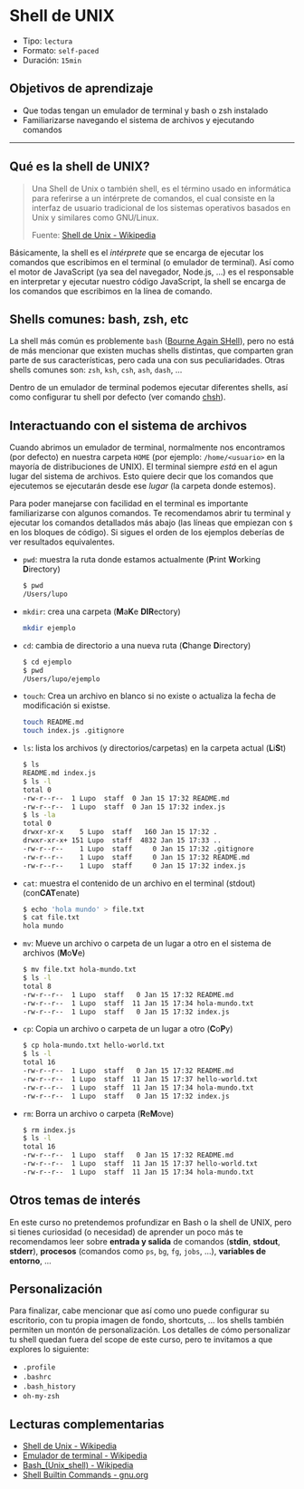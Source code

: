 # Shell de UNIX

* Tipo: `lectura`
* Formato: `self-paced`
* Duración: `15min`

## Objetivos de aprendizaje

* Que todas tengan un emulador de terminal y bash o zsh instalado
* Familiarizarse navegando el sistema de archivos y ejecutando comandos

***

## Qué es la shell de UNIX?

> Una Shell de Unix o también shell, es el término usado en informática para
> referirse a un intérprete de comandos, el cual consiste en la interfaz de
> usuario tradicional de los sistemas operativos basados en Unix y similares
> como GNU/Linux.
>
> Fuente: [Shell de Unix - Wikipedia](https://es.wikipedia.org/wiki/Shell_de_Unix)

Básicamente, la shell es el _intérprete_ que se encarga de ejecutar los comandos
que escribimos en el terminal (o emulador de terminal). Así como el motor de
JavaScript (ya sea del navegador, Node.js, ...) es el responsable en interpretar
y ejecutar nuestro código JavaScript, la shell se encarga de los comandos que
escribimos en la línea de comando.

## Shells comunes: bash, zsh, etc

La shell más común es problemente `bash` ([Bourne Again SHell](https://es.wikipedia.org/wiki/Bash)),
pero no está de más mencionar que existen muchas shells distintas, que comparten
gran parte de sus características, pero cada una con sus peculiaridades. Otras
shells comunes son: `zsh`, `ksh`, `csh`, `ash`, `dash`, ...

Dentro de un emulador de terminal podemos ejecutar diferentes shells, así como
configurar tu shell por defecto (ver comando [chsh](https://en.wikipedia.org/wiki/Chsh)).

## Interactuando con el sistema de archivos

Cuando abrimos un emulador de terminal, normalmente nos encontramos (por
defecto) en nuestra carpeta `HOME` (por ejemplo: `/home/<usuario>` en la mayoría
de distribuciones de UNIX). El terminal siempre _está_ en el agun lugar del
sistema de archivos. Esto quiere decir que los comandos que ejecutemos se
ejecutarán desde ese _lugar_ (la carpeta donde estemos).

Para poder manejarse con facilidad en el terminal es importante familiarizarse
con algunos comandos. Te recomendamos abrir tu terminal y ejecutar los comandos
detallados más abajo (las líneas que empiezan con `$` en los bloques de código).
Si sigues el orden de los ejemplos deberías de ver resultados equivalentes.

* `pwd`: muestra la ruta donde estamos actualmente (**P**rint **W**orking
  **D**irectory)
  ```sh
  $ pwd
  /Users/lupo
  ```
* `mkdir`: crea una carpeta (**M**a**K**e **DIR**ectory)
  ```sh
  mkdir ejemplo
  ```
* `cd`: cambia de directorio a una nueva ruta (**C**hange **D**irectory)
  ```sh
  $ cd ejemplo
  $ pwd
  /Users/lupo/ejemplo
  ```
* `touch`: Crea un archivo en blanco si no existe o actualiza la fecha de
  modificación si existse.
  ```sh
  touch README.md
  touch index.js .gitignore
  ```
* `ls`: lista los archivos (y directorios/carpetas) en la carpeta actual
  (**L**i**S**t)
  ```sh
  $ ls
  README.md index.js
  $ ls -l
  total 0
  -rw-r--r--  1 Lupo  staff  0 Jan 15 17:32 README.md
  -rw-r--r--  1 Lupo  staff  0 Jan 15 17:32 index.js
  $ ls -la
  total 0
  drwxr-xr-x    5 Lupo  staff   160 Jan 15 17:32 .
  drwxr-xr-x+ 151 Lupo  staff  4832 Jan 15 17:33 ..
  -rw-r--r--    1 Lupo  staff     0 Jan 15 17:32 .gitignore
  -rw-r--r--    1 Lupo  staff     0 Jan 15 17:32 README.md
  -rw-r--r--    1 Lupo  staff     0 Jan 15 17:32 index.js
  ```
* `cat`: muestra el contenido de un archivo en el terminal (stdout)
  (con**CAT**enate)
  ```sh
  $ echo 'hola mundo' > file.txt
  $ cat file.txt
  hola mundo
  ```
* `mv`: Mueve un archivo o carpeta de un lugar a otro en el sistema de archivos
  (**M**o**V**e)
  ```sh
  $ mv file.txt hola-mundo.txt
  $ ls -l
  total 8
  -rw-r--r--  1 Lupo  staff   0 Jan 15 17:32 README.md
  -rw-r--r--  1 Lupo  staff  11 Jan 15 17:34 hola-mundo.txt
  -rw-r--r--  1 Lupo  staff   0 Jan 15 17:32 index.js
  ```
* `cp`: Copia un archivo o carpeta de un lugar a otro (**C**o**P**y)
  ```sh
  $ cp hola-mundo.txt hello-world.txt
  $ ls -l
  total 16
  -rw-r--r--  1 Lupo  staff   0 Jan 15 17:32 README.md
  -rw-r--r--  1 Lupo  staff  11 Jan 15 17:37 hello-world.txt
  -rw-r--r--  1 Lupo  staff  11 Jan 15 17:34 hola-mundo.txt
  -rw-r--r--  1 Lupo  staff   0 Jan 15 17:32 index.js
  ```
* `rm`: Borra un archivo o carpeta (**R**e**M**ove)
  ```sh
  $ rm index.js
  $ ls -l
  total 16
  -rw-r--r--  1 Lupo  staff   0 Jan 15 17:32 README.md
  -rw-r--r--  1 Lupo  staff  11 Jan 15 17:37 hello-world.txt
  -rw-r--r--  1 Lupo  staff  11 Jan 15 17:34 hola-mundo.txt
  ```

<!--
## Ejecución de comandos

Cada vez que apretamos la tecla _enter_ le estamos pidiendo al terminal que
ejecute la línea que hayamos escrito hasta ese punto. Es importante entender
que todo comando se ejecuta en un contexto (la carpeta desde la que ejecutamos,
las variables de entorno, ...).

## Entrada/Salida/Pipes/Redirección

## Procesos

## Variables de entorno

## Comandos comunes

Además de manejarnos en el sistema de archivos, como desarrolladorxs web, y
usuarixs de la línea de comando, es recomendable familiarizarse con algunos
comandos comunes (además de los programas que ya conocemos, como `git`, `node`,
`npm`, ...). Acá algunos ejemplos de comandos útiles:

* `which`: averigua si un ejecutable se encuentra en nuestro `PATH`. Muy útil
  para saber si un comando está disponible y dónde está ele ejecutable en el
  sistema de archivos.
  ```sh
  which node
  /usr/local/bin/node
  ```
* `grep`: filtra texto, mostrándonos solamente aquellas líneas que contengan un
  patrón de búsqueda.
* `curl`
* ...
-->

## Otros temas de interés

En este curso no pretendemos profundizar en Bash o la shell de UNIX, pero si
tienes curiosidad (o necesidad) de aprender un poco más te recomendamos leer
sobre **entrada y salida** de comandos (**stdin**, **stdout**, **stderr**),
**procesos** (comandos como `ps`, `bg`, `fg`, `jobs`, ...),
**variables de entorno**, ...

## Personalización

Para finalizar, cabe mencionar que así como uno puede configurar su escritorio,
con tu propia imagen de fondo, shortcuts, ... los shells también permiten un
montón de personalización. Los detalles de cómo personalizar tu shell quedan
fuera del scope de este curso, pero te invitamos a que explores lo siguiente:

* `.profile`
* `.bashrc`
* `.bash_history`
* `oh-my-zsh`

## Lecturas complementarias

* [Shell de Unix - Wikipedia](https://es.wikipedia.org/wiki/Shell_de_Unix)
* [Emulador de terminal - Wikipedia](https://es.wikipedia.org/wiki/Emulador_de_terminal)
* [Bash_(Unix_shell) - Wikipedia](https://en.wikipedia.org/wiki/Bash_(Unix_shell))
* [Shell Builtin Commands - gnu.org](https://www.gnu.org/software/bash/manual/html_node/Shell-Builtin-Commands.html)
